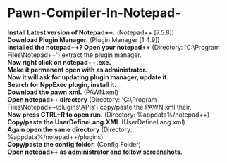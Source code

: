 # Pawn-Compiler-In-Notepad-
<b>Install Latest version of Notepad++.</b> (Notepad++ [7.5.8])<br>
<b>Download Plugin Manager.</b> (Plugin Manager [1.4.9])<br>
<b>Installed the notepad++? Open your notepad++</b> (Directory: 'C:\Program Files\Notepad++') extract the plugin manager.<br>
<b>Now right click on notepad++.exe.</b><br>
<b>Make it permanent open with as administrator.</b><br>
<b>Now it will ask for updating plugin manager, update it.</b><br>
<b>Search for NppExec plugin, install it.</b><br>
<b>Download the pawn.xml.</b> (PAWN.xml)<br>
<b>Open notepad++ directory</b> (Directory: 'C:\Program Files\Notepad++\plugins\APIs\') copy/paste the PAWN.xml their.<br>
<b>Now press CTRL+R to open run.</b> (Directory: %appdata%/notepad++)<br>
<b>Copy/paste the UserDefineLang.XML</b> (UserDefineLang.xml)<br>
<b>Again open the same directory</b> (Directory: %appdata%/notepad++/plugins)<br>
<b>Copy/paste the config folder.</b> (Config Folder)<br>
<b>Open notepad++ as administrator and follow screenshots.</b>
